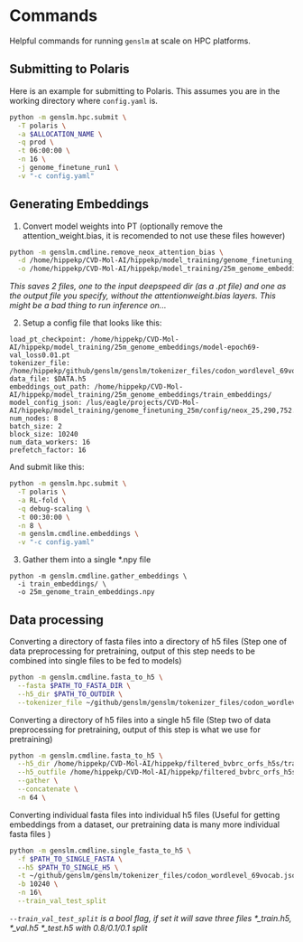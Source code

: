 # Commands 
Helpful commands for running `genslm` at scale on HPC platforms.

## Submitting to Polaris

Here is an example for submitting to Polaris. This assumes you are in the working directory where `config.yaml` is.
```bash 
python -m genslm.hpc.submit \
  -T polaris \
  -a $ALLOCATION_NAME \
  -q prod \
  -t 06:00:00 \
  -n 16 \
  -j genome_finetune_run1 \
  -v "-c config.yaml" 
```

## Generating Embeddings 

1. Convert model weights into PT (optionally remove the attention_weight.bias, it is recomended to not use these files however)

```bash
python -m genslm.cmdline.remove_neox_attention_bias \
  -d /home/hippekp/CVD-Mol-AI/hippekp/model_training/genome_finetuning_25m/checkpoints_run1/model-epoch69-val_loss0.01.ckpt/ \
  -o /home/hippekp/CVD-Mol-AI/hippekp/model_training/25m_genome_embeddings/genome_ft_25m_epoch69.pt
```
*This saves 2 files, one to the input deepspeed dir (as a .pt file) and one as the output file you specify, without the attentionweight.bias layers. This might be a bad thing to run inference on...*

2. Setup a config file that looks like this: 
```
load_pt_checkpoint: /home/hippekp/CVD-Mol-AI/hippekp/model_training/25m_genome_embeddings/model-epoch69-val_loss0.01.pt
tokenizer_file: /home/hippekp/github/genslm/genslm/tokenizer_files/codon_wordlevel_69vocab.json
data_file: $DATA.h5
embeddings_out_path: /home/hippekp/CVD-Mol-AI/hippekp/model_training/25m_genome_embeddings/train_embeddings/
model_config_json: /lus/eagle/projects/CVD-Mol-AI/hippekp/model_training/genome_finetuning_25m/config/neox_25,290,752.json
num_nodes: 8
batch_size: 2
block_size: 10240
num_data_workers: 16
prefetch_factor: 16
```
And submit like this: 
```bash 
python -m genslm.hpc.submit \
  -T polaris \
  -a RL-fold \
  -q debug-scaling \
  -t 00:30:00 \
  -n 8 \
  -m genslm.cmdline.embeddings \
  -v "-c config.yaml"
```
3. Gather them into a single *.npy file
```
python -m genslm.cmdline.gather_embeddings \
  -i train_embeddings/ \
  -o 25m_genome_train_embeddings.npy
```

## Data processing 

Converting a directory of fasta files into a directory of h5 files (Step one of data preprocessing for pretraining, output of this step needs to be combined into single files to be fed to models) 
```bash 
python -m genslm.cmdline.fasta_to_h5 \
  --fasta $PATH_TO_FASTA_DIR \
  --h5_dir $PATH_TO_OUTDIR \
  --tokenizer_file ~/github/genslm/genslm/tokenizer_files/codon_wordlevel_69vocab.json
```

Converting a directory of h5 files into a single h5 file (Step two of data preprocessing for pretraining, output of this step is what we use for pretraining) 
```bash 
python -m genslm.cmdline.fasta_to_h5 \
  --h5_dir /home/hippekp/CVD-Mol-AI/hippekp/filtered_bvbrc_orfs_h5s/train \
  --h5_outfile /home/hippekp/CVD-Mol-AI/hippekp/filtered_bvbrc_orfs_h5s/combined_train.h5 \
  --gather \
  --concatenate \
  -n 64 \
```


Converting individual fasta files into individual h5 files (Useful for getting embeddings from a dataset, our pretraining data is many more individual fasta files )
```bash 
python -m genslm.cmdline.single_fasta_to_h5 \
  -f $PATH_TO_SINGLE_FASTA \
  --h5 $PATH_TO_SINGLE_H5 \
  -t ~/github/genslm/genslm/tokenizer_files/codon_wordlevel_69vocab.json \
  -b 10240 \
  -n 16\
  --train_val_test_split
```
*`--train_val_test_split` is a bool flag, if set it will save three files \*\_train.h5, \*\_val.h5 \*\_test.h5 with 0.8/0.1/0.1 split*
